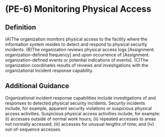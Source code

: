 
# (PE-6) Monitoring Physical Access

## Definition

(A)The organization monitors physical access to the facility where the information system resides to detect and respond to physical security incidents.
(B)The organization reviews physical access logs [Assignment: organization-defined frequency] and upon occurrence of [Assignment: organization-defined events or potential indications of events].
(C)The organization coordinates results of reviews and investigations with the organizational incident response capability.

## Additional Guidance

Organizational incident response capabilities include investigations of and responses to detected physical security incidents. Security incidents include, for example, apparent security violations or suspicious physical access activities. Suspicious physical access activities include, for example: (i) accesses outside of normal work hours; (ii) repeated accesses to areas not normally accessed; (iii) accesses for unusual lengths of time; and (iv) out-of-sequence accesses.
